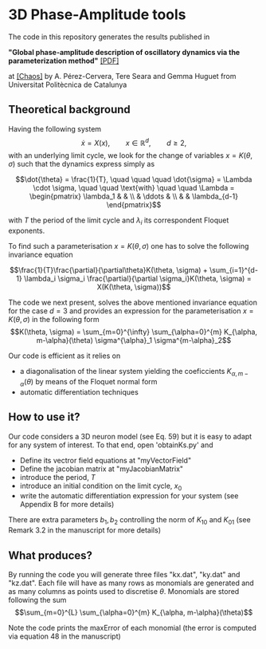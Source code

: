 # 3D Phase-Amplitude tools

The code in this repository generates the results published in

**"Global phase-amplitude description of oscillatory dynamics via the parameterization method"** [[PDF]](https://arxiv.org/pdf/2004.03647.pdf)

at [[Chaos]](https://aip.scitation.org/doi/abs/10.1063/5.0010149)
by A. Pérez-Cervera, Tere Seara and Gemma Huguet from Universitat Politècnica de Catalunya

## Theoretical background

Having the following system
$$\dot{x} = X(x), \qquad x \in \mathbb{R}^{d}, \qquad d \geq 2 ,$$
with an underlying limit cycle, we look for the change of variables $x=K(\theta, \sigma)$ such that the dynamics express simply as
```math
\dot{\theta} = \frac{1}{T}, \quad \quad \quad  \dot{\sigma} = \Lambda \cdot \sigma, \quad \quad \text{with} \quad \quad \Lambda = 
\begin{pmatrix}
\lambda_1 & & \\
& \ddots & \\
& & \lambda_{d-1}  
\end{pmatrix}
```
with $T$ the period of the limit cycle and $\lambda_i$ its correspondent Floquet exponents.

To find such a parameterisation $x=K(\theta, \sigma)$ one has to solve the following invariance equation
```math
\frac{1}{T}\frac{\partial}{\partial\theta}K(\theta, \sigma) + \sum_{i=1}^{d-1} \lambda_i \sigma_i \frac{\partial}{\partial \sigma_i}K(\theta, \sigma) = X(K(\theta, \sigma))
```

The code we next present, solves the above mentioned invariance equation for the case $d=3$ and provides an expression for the parameterisation $x=K(\theta, \sigma)$ in the following form
$$K(\theta, \sigma) = \sum_{m=0}^{\infty} \sum_{\alpha=0}^{m} K_{\alpha, m-\alpha}(\theta) \sigma^{\alpha}_1 \sigma^{m-\alpha}_2$$

Our code is efficient as it relies on
- a diagonalisation of the linear system yielding the coeficcients $K_{\alpha, m-\alpha}(\theta)$ by means of the Floquet normal form
- automatic differentiation techniques

## How to use it?

Our code considers a 3D neuron model (see Eq. 59) but it is easy to adapt for any system of interest. To that end, open 'obtainKs.py' and
- Define its vectror field equations at "myVectorField" 
- Define the jacobian matrix at "myJacobianMatrix"
- introduce the period, $T$
- introduce an initial condition on the limit cycle, $x_0$
- write the automatic differentiation expression for your system (see Appendix B for more details)

There are extra parameters $b_1, b_2$ controlling the norm of $K_{10}$ and $K_{01}$ (see Remark 3.2 in the manuscript for more details)

## What produces?

By running the code you will generate three files "kx.dat", "ky.dat" and "kz.dat". Each file will have as many rows as monomials are generated and as many columns as points used to discretise $\theta$. Monomials are stored following the sum
$$\sum_{m=0}^{L} \sum_{\alpha=0}^{m} K_{\alpha, m-\alpha}(\theta)$$

Note the code prints the maxError of each monomial (the error is computed via equation 48 in the manuscript)
